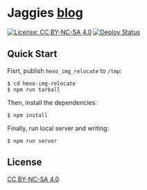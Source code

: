 # Jaggies [blog](https://clsrfish.github.io)

[![License: CC BY-NC-SA 4.0](https://img.shields.io/badge/License-CC%20BY--NC--SA%204.0-lightgrey.svg)](https://creativecommons.org/licenses/by-nc-sa/4.0/)
[![Deploy Status](https://github.com/clsrfish/blog/workflows/Deploy/badge.svg)](https://github.com/clsrfish/blog/actions)


## Quick Start

Fisrt, publish `hexo_img_relocate` to `/tmp`:

```shell
$ cd hexo-img-relocate
$ npm run tarball
```

Then, install the dependencies:

```shell
$ npm install
```

Finally, run local server and writing:

```shell
$ npm run server
```

## License

[CC BY-NC-SA 4.0](https://creativecommons.org/licenses/by-nc-sa/4.0)